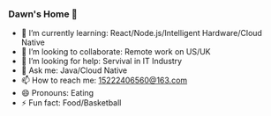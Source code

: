 ### Dawn's Home 👋

- 🌱 I’m currently learning: React/Node.js/Intelligent Hardware/Cloud Native
- 👯 I’m looking to collaborate: Remote work on US/UK
- 🤔 I’m looking for help: Servival in IT Industry
- 💬 Ask me: Java/Cloud Native
- 📫 How to reach me: 15222406560@163.com
- 😄 Pronouns: Eating
- ⚡ Fun fact: Food/Basketball
